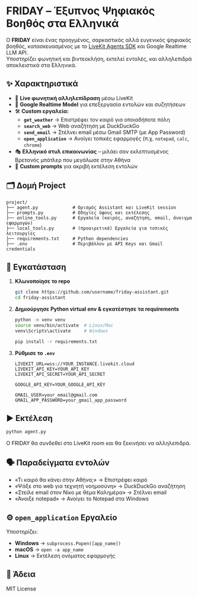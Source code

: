 # FRIDAY – Έξυπνος Ψηφιακός Βοηθός στα Ελληνικά

Ο **FRIDAY** είναι ένας προηγμένος, σαρκαστικός αλλά ευγενικός ψηφιακός βοηθός, 
κατασκευασμένος με το [LiveKit Agents SDK](https://docs.livekit.io/agents/) και Google Realtime LLM API.  
Υποστηρίζει φωνητική και βιντεοκλήση, εκτελεί εντολές, και αλληλεπιδρά αποκλειστικά στα Ελληνικά.

## ✨ Χαρακτηριστικά
- 🎤 **Live φωνητική αλληλεπίδραση** μέσω LiveKit
- 🤖 **Google Realtime Model** για επεξεργασία εντολών και συζητήσεων
- 🛠 **Custom εργαλεία:**
  - **`get_weather`** → Επιστρέφει τον καιρό για οποιαδήποτε πόλη
  - **`search_web`** → Web αναζήτηση με DuckDuckGo
  - **`send_email`** → Στέλνει email μέσω Gmail SMTP (με App Password)
  - **`open_application`** → Ανοίγει τοπικές εφαρμογές (π.χ. `notepad`, `calc`, `chrome`)
- 🎭 **Ελληνικό στυλ επικοινωνίας** – μιλάει σαν εκλεπτυσμένος Βρετανός μπάτλερ που μεγάλωσε στην Αθήνα
- 📜 **Custom prompts** για ακριβή εκτέλεση εντολών

## 🗂 Δομή Project
```
project/
├── agent.py             # Ορισμός Assistant και LiveKit session
├── prompts.py           # Οδηγίες ύφους και εκτέλεσης
├── online_tools.py      # Εργαλεία (καιρός, αναζήτηση, email, άνοιγμα εφαρμογών)
├── local_tools.py       # (προαιρετικά) Εργαλεία για τοπικές λειτουργίες
├── requirements.txt     # Python dependencies
├── .env                 # Περιβάλλον με API Keys και Gmail credentials
```

## 🔧 Εγκατάσταση

1. **Κλωνοποίησε το repo**
   ```bash
   git clone https://github.com/username/friday-assistant.git
   cd friday-assistant
   ```

2. **Δημιούργησε Python virtual env & εγκατέστησε τα requirements**
   ```bash
   python -m venv venv
   source venv/bin/activate  # Linux/Mac
   venv\Scripts\activate     # Windows

   pip install -r requirements.txt
   ```

3. **Ρύθμισε το `.env`**
   ```env
   LIVEKIT_URL=wss://YOUR_INSTANCE.livekit.cloud
   LIVEKIT_API_KEY=YOUR_API_KEY
   LIVEKIT_API_SECRET=YOUR_API_SECRET

   GOOGLE_API_KEY=YOUR_GOOGLE_API_KEY

   GMAIL_USER=your_email@gmail.com
   GMAIL_APP_PASSWORD=your_gmail_app_password
   ```

## ▶️ Εκτέλεση
```bash
python agent.py
```
Ο FRIDAY θα συνδεθεί στο LiveKit room και θα ξεκινήσει να αλληλεπιδρά.

## 🗣 Παραδείγματα εντολών
- «Τι καιρό θα κάνει στην Αθήνα;» → Επιστρέφει καιρό
- «Ψάξε στο web για τεχνητή νοημοσύνη» → DuckDuckGo αναζήτηση
- «Στείλε email στον Νίκο με θέμα Καλημέρα» → Στέλνει email
- «Άνοιξε notepad» → Ανοίγει το Notepad στα Windows

## ⚙️ `open_application` Εργαλείο
Υποστηρίζει:
- **Windows** → `subprocess.Popen([app_name])`
- **macOS** → `open -a app_name`
- **Linux** → Εκτέλεση ονόματος εφαρμογής

## 📜 Άδεια
MIT License
